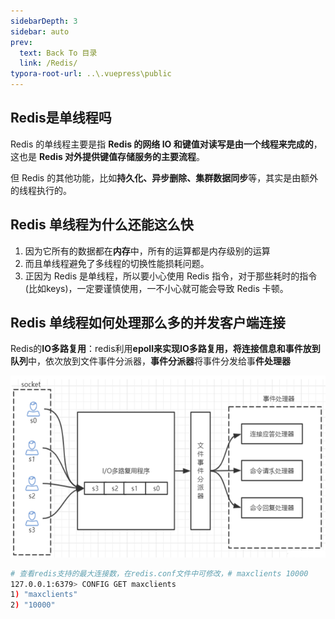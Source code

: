 ```yaml
---
sidebarDepth: 3
sidebar: auto
prev:
  text: Back To 目录
  link: /Redis/
typora-root-url: ..\.vuepress\public
---
```


## **Redis是单线程吗**

Redis 的单线程主要是指 **Redis 的网络 IO 和键值对读写是由一个线程来完成的**，这也是 **Redis 对外提供键值存储服务的主要流程**。

但 Redis 的其他功能，比如**持久化、异步删除、集群数据同步**等，其实是由额外的线程执行的。



## **Redis 单线程为什么还能这么快**

1. 因为它所有的数据都在**内存**中，所有的运算都是内存级别的运算
2. 而且单线程避免了多线程的切换性能损耗问题。
3. 正因为 Redis 是单线程，所以要小心使用 Redis 指令，对于那些耗时的指令(比如keys)，一定要谨慎使用，一不小心就可能会导致 Redis 卡顿。 



## **Redis 单线程如何处理那么多的并发客户端连接**

Redis的**IO多路复用**：redis利用**epoll来实现IO多路复用，将连接信息和事件放到队列**中，依次放到文件事件分派器，**事件分派器**将事件分发给事**件处理器**

![](/images/Redis/69701.png)

```sh
# 查看redis支持的最大连接数，在redis.conf文件中可修改，# maxclients 10000
127.0.0.1:6379> CONFIG GET maxclients
1) "maxclients"
2) "10000"
```

